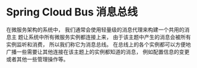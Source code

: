 # Spring Cloud Bus 消息总线

在微服务架构的系统中， 我们通常会使用轻量级的消息代理来构建一个共用的消息主 题让系统中所有微服务实例都连接上来， 由于该主题中产生的消息会被所有实例监听和消费， 所以我们称它为消息总线。 在总线上的各个实例都可以方便地广播一些需要让其他连接在该主题上的实例都知道的消息， 例如配置信息的变更或者其他一些管理操作等。